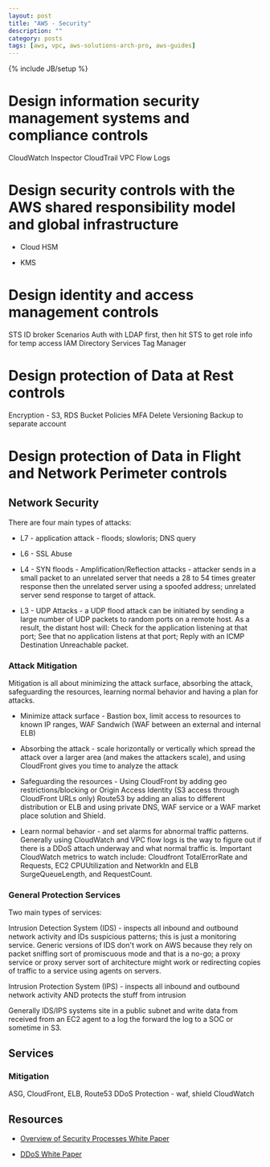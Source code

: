 ```yaml
---
layout: post
title: "AWS - Security"
description: ""
category: posts
tags: [aws, vpc, aws-solutions-arch-pro, aws-guides]
---
```

{% include JB/setup %}

# Design information security management systems and compliance controls
  
  CloudWatch
  Inspector
  CloudTrail
  VPC Flow Logs

# Design security controls with the AWS shared responsibility model and global infrastructure
  
  - Cloud HSM

  - KMS

# Design identity and access management controls
  
  STS
    ID broker Scenarios
      Auth with LDAP first, then hit STS to get role info for temp access
  IAM
  Directory Services
  Tag Manager

# Design protection of Data at Rest controls

  Encryption - S3, RDS 
  Bucket Policies
  MFA Delete
  Versioning
  Backup to separate account

# Design protection of Data in Flight and Network Perimeter controls

## Network Security

There are four main types of attacks:

* L7 - application attack - floods; slowloris; DNS query

* L6 - SSL Abuse

* L4 - SYN floods - Amplification/Reflection attacks - attacker sends in a small packet to an unrelated server that needs a 28 to 54 times greater response then the unrelated server using a spoofed address; unrelated server send response to target of attack.

* L3 - UDP Attacks - a UDP flood attack can be initiated by sending a large number of UDP packets to random ports on a remote host. As a result, the distant host will: Check for the application listening at that port; See that no application listens at that port; Reply with an ICMP Destination Unreachable packet.

### Attack Mitigation 

Mitigation is all about minimizing the attack surface, absorbing the attack, safeguarding the resources, learning normal behavior and having a plan for attacks.

- Minimize attack surface - Bastion box, limit access to resources to known IP ranges, WAF Sandwich (WAF between an external and internal ELB)

- Absorbing the attack - scale horizontally or vertically which spread the attack over a larger area (and makes the attackers scale), and using CloudFront gives you time to analyze the attack

- Safeguarding the resources - Using CloudFront by adding geo restrictions/blocking or Origin Access Identity (S3 access through CloudFront URLs only) Route53 by adding an alias to different distribution or ELB and using private DNS, WAF service or a WAF market place solution and Shield.

- Learn normal behavior - and set alarms for abnormal traffic patterns. Generally using CloudWatch and VPC flow logs is the way to figure out if there is a DDoS attach underway and what normal traffic is. Important CloudWatch metrics to watch include: Cloudfront TotalErrorRate and Requests, EC2 CPUUtilization and NetworkIn and ELB SurgeQueueLength, and RequestCount.

### General Protection Services

Two main types of services:

Intrusion Detection System (IDS) - inspects all inbound and outbound network activity and IDs suspicious patterns; this is just a monitoring service. Generic versions of IDS don't work on AWS because they rely on packet sniffing sort of promiscuous mode and that is a no-go; a proxy service or proxy server sort of architecture might work or redirecting copies of traffic to a service using agents on servers.

Intrusion Protection System (IPS) - inspects all inbound and outbound network activity AND protects the stuff from intrusion

Generally IDS/IPS systems site in a public subnet and write data from received from an EC2 agent to a log the forward the log to a SOC or sometime in S3.

## Services

### Mitigation
  


  ASG, CloudFront, ELB, Route53
  DDoS Protection - waf, shield
  CloudWatch



## Resources

- [Overview of Security Processes White Paper](https://d0.awsstatic.com/whitepapers/Security/AWS_Security_Whitepaper.pdf)

- [DDoS White Paper](https://d0.awsstatic.com/whitepapers/Security/DDoS_White_Paper.pdf)

